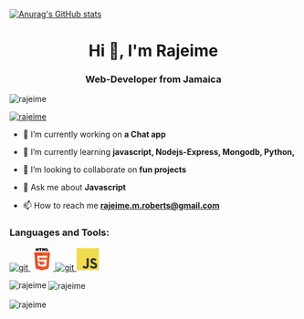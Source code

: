 [![Anurag's GitHub stats](https://github-readme-stats.vercel.app/api?username=rajeime)](https://github.com/anuraghazra/github-readme-stats)

<h1 align="center">Hi 👋, I'm Rajeime</h1>
<h3 align="center">Web-Developer from Jamaica</h3>

<p align="left"> <img src="https://komarev.com/ghpvc/?username=rajeime&label=Profile%20views&color=0e75b6&style=flat" alt="rajeime" /> </p>

<p align="left"> <a href="https://github.com/ryo-ma/github-profile-trophy"><img src="https://github-profile-trophy.vercel.app/?username=rajeime" alt="rajeime" /></a> </p>

- 🔭 I’m currently working on **a Chat app**

- 🌱 I’m currently learning **javascript, Nodejs-Express, Mongodb, Python,**

- 👯 I’m looking to collaborate on **fun projects**

- 💬 Ask me about **Javascript**

- 📫 How to reach me **rajeime.m.roberts@gmail.com**

<p align="left">
</p>

<h3 align="left">Languages and Tools:</h3>
<p align="left"> <a href="https://git-scm.com/" target="_blank" rel="noreferrer"> <img src="https://www.vectorlogo.zone/logos/git-scm/git-scm-icon.svg" alt="git" width="40" height="40"/> </a><a href="https://www.w3.org/html/" target="_blank" rel="noreferrer"> <img src="https://raw.githubusercontent.com/devicons/devicon/master/icons/html5/html5-original-wordmark.svg" alt="html5" width="40" height="40"/> </a> <a href="https://developer.mozilla.org/en-US/docs/Web/CSS/" target="_blank" rel="noreferrer"> <img src="https://www.svgrepo.com/show/303481/css-3-logo.svg" alt="git" width="40" height="40"/> </a> <a href="https://developer.mozilla.org/en-US/docs/Web/JavaScript" target="_blank" rel="noreferrer"> <img src="https://raw.githubusercontent.com/devicons/devicon/master/icons/javascript/javascript-original.svg" alt="javascript" width="40" height="40"/> </a></p>

<p><img align="left" src="https://github-readme-stats.vercel.app/api/top-langs?username=rajeime&show_icons=true&locale=en&layout=compact" alt="rajeime" /></p>

<p>&nbsp;<img align="center" src="https://github-readme-stats.vercel.app/api?username=rajeime&show_icons=true&locale=en" alt="rajeime" /></p>

<p><img align="center" src="https://github-readme-streak-stats.herokuapp.com/?user=rajeime&" alt="rajeime" /></p>

